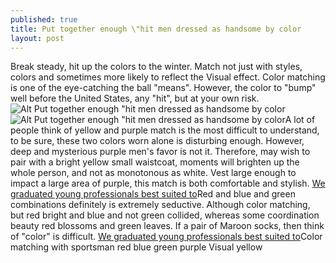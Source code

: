 ```yaml
---
published: true
title: Put together enough \"hit men dressed as handsome by color
layout: post
---
```

Break steady, hit up the colors to the winter. Match not just with styles, colors and sometimes more likely to reflect the Visual effect. Color matching is one of the eye-catching the ball \"means\". However, the color to \"bump\" well before the United States, any \"hit\", but at your own risk.![Alt Put together enough \"hit men dressed as handsome by color](https://c2.staticflickr.com/8/7352/27510768561_8d59f6d766.jpg)![Alt Put together enough \"hit men dressed as handsome by color](https://c2.staticflickr.com/8/7535/26974824013_1c02430552.jpg)A lot of people think of yellow and purple match is the most difficult to understand, to be sure, these two colors worn alone is disturbing enough. However, deep and mysterious purple men\'s favor is not it. Therefore, may wish to pair with a bright yellow small waistcoat, moments will brighten up the whole person, and not as monotonous as white. Vest large enough to impact a large area of purple, this match is both comfortable and stylish. [We graduated young professionals best suited to](http://www.faybag.com/2016/04/21/we-graduated-young-professionals-best-suited-to-watch-here/)Red and blue and green combinations definitely is extremely seductive. Although color matching, but red bright and blue and not green collided, whereas some coordination beauty red blossoms and green leaves. If a pair of Maroon socks, then think of \"color\" is difficult. [We graduated young professionals best suited to](http://www.faybag.com/2016/04/21/we-graduated-young-professionals-best-suited-to-watch-here/)Color matching with sportsman red blue green purple Visual yellow